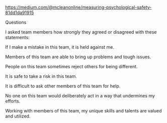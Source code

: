 https://medium.com/@mcleanonline/measuring-psychological-safety-81dd1da91915

Questions

I asked team members how strongly they agreed or disagreed with these statements:

If I make a mistake in this team, it is held against me.

Members of this team are able to bring up problems and tough issues.

People on this team sometimes reject others for being different.

It is safe to take a risk in this team.

It is difficult to ask other members of this team for help.

No one on this team would deliberately act in a way that undermines my efforts.

Working with members of this team, my unique skills and talents are valued and utilized.
